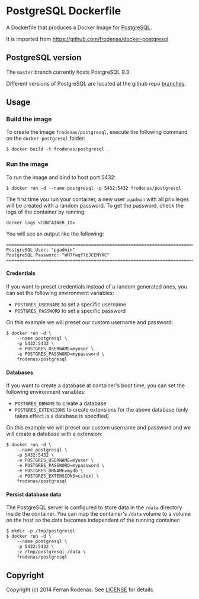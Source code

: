 PostgreSQL Dockerfile
=====================

A Dockerfile that produces a Docker Image for [PostgreSQL](http://www.postgresql.org/).

It is imported from https://github.com/frodenas/docker-postgresql

PostgreSQL version
------------------

The `master` branch currently hosts PostgreSQL 9.3.

Different versions of PostgreSQL are located at the github repo [branches](https://github.com/frodenas/docker-postgresql/branches).

Usage
-----

### Build the image

To create the image `frodenas/postgresql`, execute the following command on the `docker-postgresql` folder:

```
$ docker build -t frodenas/postgresql .
```

### Run the image

To run the image and bind to host port 5432:

```
$ docker run -d --name postgresql -p 5432:5432 frodenas/postgresql
```

The first time you run your container, a new user `pgadmin` with all privileges will be created with a random password. To get the password, check the logs of the container by running:

```
docker logs <CONTAINER_ID>
```

You will see an output like the following:

```
========================================================================
PostgreSQL User: "pgadmin"
PostgreSQL Password: "WH7fwqY7bJCEMYKC"
========================================================================
```

#### Credentials

If you want to preset credentials instead of a random generated ones, you can set the following environment variables:

-	`POSTGRES_USERNAME` to set a specific username
-	`POSTGRES_PASSWORD` to set a specific password

On this example we will preset our custom username and password:

```
$ docker run -d \
    --name postgresql \
    -p 5432:5432 \
    -e POSTGRES_USERNAME=myuser \
    -e POSTGRES_PASSWORD=mypassword \
    frodenas/postgresql
```

#### Databases

If you want to create a database at container's boot time, you can set the following environment variables:

-	`POSTGRES_DBNAME` to create a database
-	`POSTGRES_EXTENSIONS` to create extensions for the above database (only takes effect is a database is specified)

On this example we will preset our custom username and password and we will create a database with a extension:

```
$ docker run -d \
    --name postgresql \
    -p 5432:5432 \
    -e POSTGRES_USERNAME=myuser \
    -e POSTGRES_PASSWORD=mypassword \
    -e POSTGRES_DBNAME=mydb \
    -e POSTGRES_EXTENSIONS=citext \
    frodenas/postgresql
```

#### Persist database data

The PostgreSQL server is configured to store data in the `/data` directory inside the container. You can map the container's `/data` volume to a volume on the host so the data becomes independent of the running container:

```
$ mkdir -p /tmp/postgresql
$ docker run -d \
    --name postgresql \
    -p 5432:5432 \
    -v /tmp/postgresql:/data \
    frodenas/postgresql
```

Copyright
---------

Copyright (c) 2014 Ferran Rodenas. See [LICENSE](https://github.com/frodenas/docker-postgresql/blob/master/LICENSE) for details.
